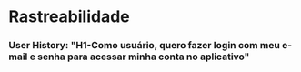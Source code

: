 # Rastreabilidade #


### User History: "H1-Como usuário, quero fazer login com meu e-mail e senha para acessar minha conta no aplicativo"
